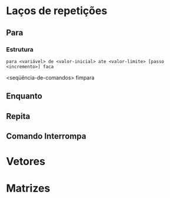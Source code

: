 # Laços de repetições
## Para
### Estrutura
    para <variável> de <valor-inicial> ate <valor-limite> [passo <incremento>] faca
   <seqüência-de-comandos>
fimpara
## Enquanto
## Repita
## Comando Interrompa
# Vetores
# Matrizes